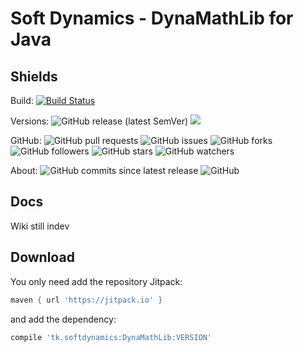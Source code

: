 # Soft Dynamics - DynaMathLib for Java

## Shields

Build:
[![Build Status](https://travis-ci.org/soft-dynamics/DynaMathLib.svg?branch=master)](https://travis-ci.org/soft-dynamics/DynaMathLib)

Versions:
![GitHub release (latest SemVer)](https://img.shields.io/github/v/release/soft-dynamics/DynaMathLib?label=GitHub%20Release&sort=semver)
[![](https://jitpack.io/v/tk.softdynamics/DynaMathLib.svg)](https://jitpack.io/#tk.softdynamics/DynaMathLib)

GitHub:
![GitHub pull requests](https://img.shields.io/github/issues-pr/soft-dynamics/DynaMathLib)
![GitHub issues](https://img.shields.io/github/issues/soft-dynamics/DynaMathLib)
![GitHub forks](https://img.shields.io/github/forks/soft-dynamics/DynaMathLib)
![GitHub followers](https://img.shields.io/github/followers/soft-dynamics)
![GitHub stars](https://img.shields.io/github/stars/soft-dynamics/DynaMathLib)
![GitHub watchers](https://img.shields.io/github/watchers/soft-dynamics/DynaMathLib)

About:
![GitHub commits since latest release](https://img.shields.io/github/commits-since/soft-dynamics/DynaMathLib/latest)
![GitHub](https://img.shields.io/github/license/soft-dynamics/DynaMathLib)

## Docs

Wiki still indev

## Download

You only need add the repository Jitpack:
```groovy
maven { url 'https://jitpack.io' }
```
and add the dependency:
```groovy
compile 'tk.softdynamics:DynaMathLib:VERSION'
```
